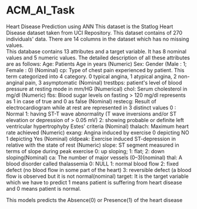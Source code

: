 # ACM_AI_Task
Heart Disease Prediction using ANN 
This dataset is the Statlog Heart Disease dataset taken from UCI Repository. This dataset contains of 270 individuals' data. There are 14 columns in the dataset which has no missing values.  
This database contains 13 attributes and a target variable. It has 8 nominal values and 5 numeric values. The detailed description of all these attributes are as follows: 
Age: Patients Age in years (Numeric)
Sex: Gender (Male : 1; Female : 0) (Nominal)
cp: Type of chest pain experienced by patient. This term categorized into 4 category.
0 typical angina, 1 atypical angina, 2 non- anginal pain, 3 asymptomatic (Nominal)
trestbps: patient's level of blood pressure at resting mode in mm/HG (Numerical)
chol: Serum cholesterol in mg/dl (Numeric)
fbs: Blood sugar levels on fasting > 120 mg/dl represents as 1 in case of true and 0 as false (Nominal)
restecg: Result of electrocardiogram while at rest are represented in 3 distinct values
0 : Normal 1: having ST-T wave abnormality (T wave inversions and/or ST elevation or depression of >
0.05 mV) 2: showing probable or definite left ventricular hypertrophyby Estes' criteria (Nominal)
thalach: Maximum heart rate achieved (Numeric)
exang: Angina induced by exercise 0 depicting NO 1 depicting Yes (Nominal)
oldpeak: Exercise induced ST-depression in relative with the state of rest (Numeric)
slope: ST segment measured in terms of slope during peak exercise
0: up sloping; 1: flat; 2: down sloping(Nominal)
ca: The number of major vessels (0–3)(nominal)
thal: A blood disorder called thalassemia
0: NULL 1: normal blood flow 2: fixed defect (no blood flow in some part of the heart) 3: reversible defect (a blood flow is observed but it is not normal(nominal)
target: It is the target variable which we have to predict 1 means patient is suffering from heart disease and 0 means patient is normal.

This models predicts the Absence(0) or Presence(1) of the heart disease

